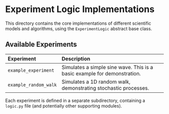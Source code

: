 # Experiment Logic Implementations

This directory contains the core implementations of different scientific models and algorithms, using the `ExperimentLogic` abstract base class.

## Available Experiments

| Experiment         | Description                                                                 |
| :----------------- | :-------------------------------------------------------------------------- |
| `example_experiment` | Simulates a simple sine wave.  This is a basic example for demonstration. |
| `example_random_walk` | Simulates a 1D random walk, demonstrating stochastic processes.          |

Each experiment is defined in a separate subdirectory, containing a `logic.py` file (and potentially other supporting modules).